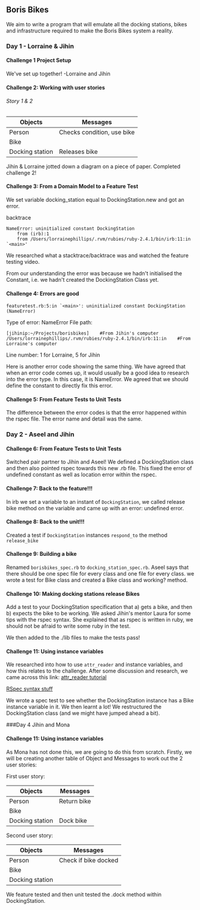 ## Boris Bikes

We aim to write a program that will emulate all the docking stations, bikes and infrastructure required to make the Boris Bikes system a reality.

### Day 1 - Lorraine & Jihin

#### Challenge 1 Project Setup

We've set up together! -Lorraine and Jihin

#### Challenge 2: Working with user stories

###### Story 1 & 2

Objects | Messages
------------- | -------------
Person  |  Checks condition, use bike
Bike  |  
Docking station |  Releases bike

Jihin & Lorraine jotted down a diagram on a piece of paper.
Completed challenge 2!

#### Challenge 3: From a Domain Model to a Feature Test

We set variable docking_station equal to DockingStation.new and got an error.

backtrace
```
NameError: uninitialized constant DockingStation
	from (irb):1
	from /Users/lorrainephillips/.rvm/rubies/ruby-2.4.1/bin/irb:11:in `<main>'

```
We researched what a stacktrace/backtrace was and watched the feature testing video.

From our understanding the error was because we hadn't initialised the Constant, i.e. we hadn't created the DockingStation Class yet.


#### Challenge 4: Errors are good

```
featuretest.rb:5:in `<main>': uninitialized constant DockingStation (NameError)
```
Type of error: NameError
File path:
```
[jihinip:~/Projects/borisbikes]    #From Jihin's computer
/Users/lorrainephillips/.rvm/rubies/ruby-2.4.1/bin/irb:11:in    #From Lorraine's computer
```
Line number: 1 for Lorraine, 5 for Jihin


Here is another error code showing the same thing. We have agreed that when an error code comes up, it would usually be a good idea to research into the error type. In this case, it is NameError.
We agreed that we should define the constant to directly fix this error.

#### Challenge 5: From Feature Tests to Unit Tests

The difference between the error codes is that the error happened within the rspec file. The error name and detail was the same.

### Day 2 - Aseel and Jihin

#### Challenge 6: From Feature Tests to Unit Tests

Switched pair partner to Jihin and Aseel!
We defined a DockingStation class and then also pointed rspec towards this new .rb file.
This fixed the error of undefined constant as well as location error within the rspec.


#### Challenge 7: Back to the feature!!!

In irb we set a variable to an instant of `DockingStation`, we called release bike method on the variable and came up with an error: undefined error.

#### Challenge 8: Back to the unit!!!

Created a test if `DockingStation` instances `respond_to` the method `release_bike`

#### Challenge 9: Building a bike

Renamed `borisbikes_spec.rb` to `docking_station_spec.rb`. Aseel says that there should be one spec file for every class and one file for every class. we wrote a test for Bike class and created a Bike class and working? method.


#### Challenge 10: Making docking stations release Bikes

Add a test to your DockingStation specification that a) gets a bike, and then b) expects the bike to be working.
We asked Jihin's mentor Laura for some tips with the rspec syntax. She explained that as rspec is written in ruby, we should not be afraid to write some ruby in the test.

We then added to the ./lib files to make the tests pass!


#### Challenge 11: Using instance variables

We researched into how to use `attr_reader` and instance variables, and how this relates to the challenge. After some discussion and research, we came across this link:
[attr_reader tutorial](https://www.codecademy.com/en/forum_questions/50f0192b102455349200372d)

[RSpec syntax stuff](http://www.rubydoc.info/gems/rspec-expectations/frames)

We wrote a spec test to see whether the DockingStation instance has a Bike instance variable in it.
We then learnt a lot!
We restructured the DockingStation class (and we might have jumped ahead a bit).


###Day 4 Jihin and Mona

#### Challenge 11: Using instance variables

As Mona has not done this, we are going to do this from scratch.
Firstly, we will be creating another table of Object and Messages to work out the 2 user stories:

First user story:

Objects | Messages
------------- | -------------
Person  |  Return bike
Bike  |  
Docking station |  Dock bike

Second user story:

Objects | Messages
------------- | -------------
Person  |  Check if bike docked
Bike  |  
Docking station |  

We feature tested and then unit tested the .dock method within DockingStation.

